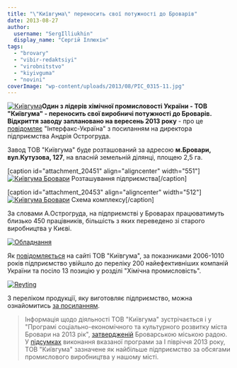 ```yaml
---
title: "\"Київгума\" переносить свої потужності до Броварів"
date: 2013-08-27
author: 
  username: "SergIlliukhin"
  display_name: "Сергій Іллюхін"
tags: 
  - "brovary"
  - "vibir-redaktsiyi"
  - "virobnitstvo"
  - "kiyivguma"
  - "novini"
coverImage: "wp-content/uploads/2013/08/PIC_0315-11.jpg"
---
```


[![Київгума](https://mpz.brovary.org/wp-content/uploads/2013/08/PIC_0315-11.jpg)](https://mpz.brovary.org/wp-content/uploads/2013/08/PIC_0315-11.jpg)**Один з лідерів хімічної промисловості України - ТОВ "Київгума" - переносить свої виробничі потужності до Броварів. Відкриття заводу заплановано на вересень 2013 року** - про це [повідомляє](https://interfax.com.ua/news/economic/164969.html) "Інтерфакс-Україна" з посиланням на директора підприємства Андрія Острогруда.

Завод ТОВ "Київгума" буде розташований за адресою **м.Бровари, вул.Кутузова, 127**, на власній земельній ділянці, площею 2,5 га.

\[caption id="attachment\_20451" align="aligncenter" width="551"\][![Київгума Бровари](https://mpz.brovary.org/wp-content/uploads/2013/08/kyivguma-brovary.jpg "Розташування підприємства")](https://mpz.brovary.org/wp-content/uploads/2013/08/kyivguma-brovary.jpg) Розташування підприємства\[/caption\]

\[caption id="attachment\_20453" align="aligncenter" width="512"\][![Київгума Бровари](https://mpz.brovary.org/wp-content/uploads/2013/08/Kompleks_0002.jpg "Схема комплексу")](https://mpz.brovary.org/wp-content/uploads/2013/08/Kompleks_0002.jpg) Схема комплексу\[/caption\]

За словами А.Острогруда, на підприємстві у Броварах працюватимуть близько 450 працівників, більшість з яких переведено зі старого виробництва у Києві.

[![Обладнання](https://mpz.brovary.org/wp-content/uploads/2013/08/PIC_0287-1.jpg)](https://mpz.brovary.org/wp-content/uploads/2013/08/PIC_0287-1.jpg)

Як [повідомляється](http://kievguma.com.ua/novosti/) на сайті ТОВ "Київгума", за показниками 2006-1010 років підприємство увійшло до переліку 200 найефективніших компаній України та посіло 13 позицію у розділі "Хімічна промисловість".

[![Reyting](https://mpz.brovary.org/wp-content/uploads/2013/08/Reyting.jpg)](https://mpz.brovary.org/wp-content/uploads/2013/08/Reyting.jpg)

З переліком продукції, яку виготовляє підприємство, можна ознайомитись [за посиланням](http://kievguma.com.ua/produktsiya/).

> Інформація щодо діяльності ТОВ "Київгума" зустрічається і у "Програмі соціально-економічного та культурного розвитку міста Бровари на 2013 рік", [затвердженій](http://docs.brovary.org/p6365/24.12.2012/840-28-06) Броварською міською радою. У [підсумках](http://docs.brovary.org/p8381/16.07.2013/317) виконання вказаної програми за І півріччя 2013 року, ТОВ "Київгума" зазначене як найбільше підприємство за обсягами промислового виробництва у нашому місті.
